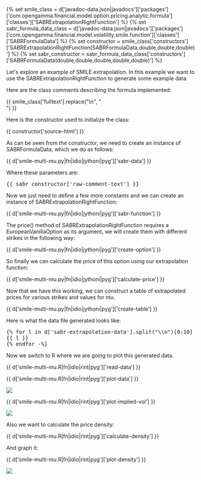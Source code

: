 {% set smile_class = d['javadoc-data.json|javadocs']['packages']['com.opengamma.financial.model.option.pricing.analytic.formula']['classes']['SABRExtrapolationRightFunction'] %}
{% set sabr_formula_data_class = d['javadoc-data.json|javadocs']['packages']['com.opengamma.financial.model.volatility.smile.function']['classes']['SABRFormulaData'] %}
{% set constructor = smile_class['constructors']['SABRExtrapolationRightFunction(SABRFormulaData,double,double,double)'] %}
{% set sabr_constructor = sabr_formula_data_class['constructors']['SABRFormulaData(double,double,double,double,double)'] %}

Let's explore an example of SMILE extrapolation. In this example we want to use the SABRExtrapolationRightFunction to generate some example data.

Here are the class comments describing the formula implemented:

{{ smile_class['fulltext'].replace("\\n", "<br />") }}

Here is the constructor used to initialize the class:

{{ constructor['source-html'] }}

As can be seen from the constructor, we need to create an instance of SABRFormulaData, which we do as follows:

{{ d['smile-multi-mu.py|fn|idio|jythoni|pyg']['sabr-data'] }}

Where these parameters are:

<pre>
{{ sabr_constructor['raw-comment-text'] }}
</pre>

Now we just need to define a few more constants and we can create an instance of SABRExtrapolationRightFunction:

{{ d['smile-multi-mu.py|fn|idio|jythoni|pyg']['sabr-function'] }}

The price() method of SABRExtrapolationRightFunction requires a EuropeanVanillaOption as its argument, we will create them with different strikes in the following way:

{{ d['smile-multi-mu.py|fn|idio|jythoni|pyg']['create-option'] }}

So finally we can calculate the price of this option using our extrapolation function:

{{ d['smile-multi-mu.py|fn|idio|jythoni|pyg']['calculate-price'] }}

Now that we have this working, we can construct a table of extrapolated prices for various strikes and values for mu.

{{ d['smile-multi-mu.py|fn|idio|jythoni|pyg']['create-table'] }}

Here is what the data file generated looks like:
<pre>
{% for l in d['sabr-extrapolation-data'].split("\\n")[0:10] -%}
{{ l }}
{% endfor -%}
</pre>

Now we switch to R where we are going to plot this generated data.

{{ d['smile-multi-mu.R|fn|idio|rint|pyg']['read-data'] }}

{{ d['smile-multi-mu.R|fn|idio|rint|pyg']['plot-data'] }}

<img src="../extrapolation-price.png" />

{{ d['smile-multi-mu.R|fn|idio|rint|pyg']['plot-implied-vol'] }}

<img src="../extrapolation-smile.png" />

Also we want to calculate the price density:

{{ d['smile-multi-mu.R|fn|idio|rint|pyg']['calculate-density'] }}

And graph it:

{{ d['smile-multi-mu.R|fn|idio|rint|pyg']['plot-density'] }}

<img src="../extrapolation-density.png" />

